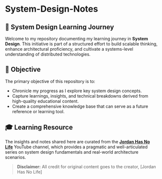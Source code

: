 # System-Design-Notes
## 🚀 System Design Learning Journey

Welcome to my repository documenting my learning journey in **System Design**. This initiative is part of a structured effort to build scalable thinking, enhance architectural proficiency, and cultivate a systems-level understanding of distributed technologies.

## 📌 Objective
The primary objective of this repository is to:
- Chronicle my progress as I explore key system design concepts.
- Capture learnings, insights, and technical breakdowns derived from high-quality educational content.
- Create a comprehensive knowledge base that can serve as a future reference or learning tool.

## 🎓 Learning Resource
The insights and notes shared here are curated from the [**Jordan Has No Life**]() YouTube channel, which provides a pragmatic and well-articulated series on system design fundamentals and real-world architecture scenarios.

> **Disclaimer:** All credit for original content goes to the creator, [Jordan Has No Life]

